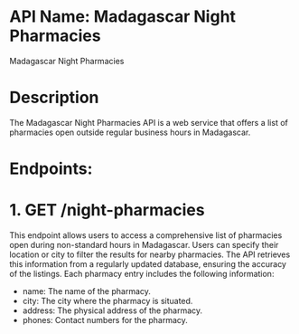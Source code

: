 # API Name: Madagascar Night Pharmacies
Madagascar Night Pharmacies

# Description
The Madagascar Night Pharmacies API is a web service that offers a list of pharmacies open outside regular business hours in Madagascar.

# Endpoints:
# 1. GET /night-pharmacies
This endpoint allows users to access a comprehensive list of pharmacies open during non-standard hours in Madagascar.
Users can specify their location or city to filter the results for nearby pharmacies.
The API retrieves this information from a regularly updated database, ensuring the accuracy of the listings.
Each pharmacy entry includes the following information:
- name: The name of the pharmacy.
- city: The city where the pharmacy is situated.
- address: The physical address of the pharmacy.
- phones: Contact numbers for the pharmacy.
